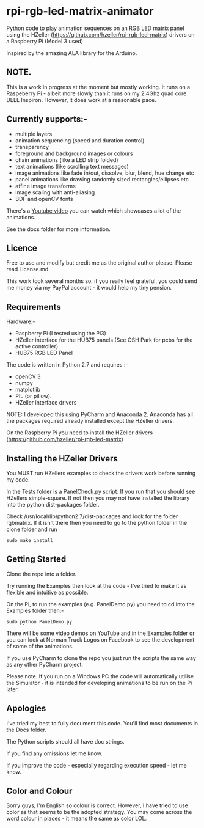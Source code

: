 # rpi-rgb-led-matrix-animator
Python code to play animation sequences on an RGB LED matrix panel using the HZeller (https://github.com/hzeller/rpi-rgb-led-matrix) drivers on a Raspberry Pi (Model 3 used)

Inspired by the amazing ALA library for the Arduino.

## NOTE. 
This is a work in progress at the moment but mostly working. It runs on a Raspeberry Pi - albeit more slowly 
than it runs on my 2.4Ghz quad core DELL Inspiron. However, it does work at a reasonable pace. 


## Currently supports:-

- multiple layers  
- animation sequencing (speed and duration control)  
- transparency  
- foreground and background images or colours    
- chain animations (like a LED strip folded)  
- text animations (like scrolling text messages)  
- image animations like fade in/out, dissolve, blur, blend,  hue change etc    
- panel animations like drawing randomly sized rectangles/ellipses etc  
- affine image transforms  
- image scaling with anti-aliasing  
- BDF and openCV fonts 

There's a [Youtube video]( https://youtu.be/hF6wfx8zTg0) you can watch which showcases a lot of the animations.

See the docs folder for more information.

## Licence

Free to use and modify but credit me as the original author please. Please read License.md
 
This work took several months so, if you really feel grateful, you could send me money via my PayPal account - it would 
help my tiny pension.

## Requirements

Hardware:-
- Raspberry Pi (I tested using the Pi3)
- HZeller interface for the HUB75 panels (See OSH Park for pcbs for the active controller)
- HUB75 RGB LED Panel
  
The code is written in Python 2.7 and requires :-
- openCV 3
- numpy 
- matplotlib
- PIL (or pillow).
- HZeller interface drivers

NOTE: I developed this using PyCharm and Anaconda 2. Anaconda has all the packages required already installed except 
the HZeller drivers.

On the Raspberry Pi you need to install the HZeller drivers (https://github.com/hzeller/rpi-rgb-led-matrix)

## Installing the HZeller Drivers

You MUST run HZellers examples to check the drivers work before running my code.

In the Tests folder is a PanelCheck.py script. If you run that you should see HZellers simple-square. If not then you
 may not have installed the library into the python dist-packages folder.

Check /usr/local/lib/python2.7/dist-packages and look for the folder rgbmatrix. If it isn't there then you need to go
 to the python folder in the clone folder and run
 
    sudo make install

## Getting Started

Clone the repo into a folder.

Try running the Examples then look at the code - I've tried to make it as flexible and intuitive as possible.

On the Pi, to run the examples (e.g. PanelDemo.py) you need to cd into the Examples folder then:-

    sudo python PanelDemo.py

There will be some video demos on YouTube and in the Examples folder or you can look at Norman Truck Logos on Facebook
 to see the development of some of the animations.

If you use PyCharm to clone the repo you just run the scripts the same way as any other PyCharm project.

Please note. If you run on a Windows PC the code will automatically utilise the Simulator - it is intended for 
developing animations to be run on the Pi later.

## Apologies

I've tried my best to fully document this code. You'll find most documents in the Docs folder.

The Python scripts should all have doc strings.

If you find any omissions let me know.

If you improve the code - especially regarding execution speed - let me know.

## Color and Colour

Sorry guys, I'm English so colour is correct. However, I have tried to use color as that seems to be the adopted 
strategy. You may come across the word colour in places - it means the same as color LOL.